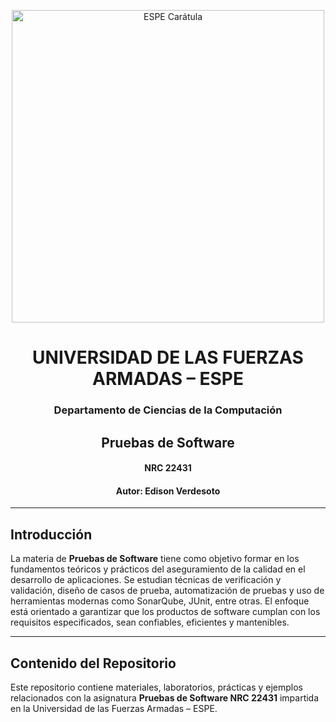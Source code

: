 <p align="center">
  <img src="https://github.com/user-attachments/assets/6eea1ab2-5539-4c62-911d-75f0a347322e" alt="ESPE Carátula" width="500">
</p>

<h1 align="center">UNIVERSIDAD DE LAS FUERZAS ARMADAS – ESPE</h1>
<h3 align="center">Departamento de Ciencias de la Computación</h3>
<h2 align="center">Pruebas de Software</h2>
<h4 align="center">NRC 22431</h4>
<h4 align="center">Autor: Edison Verdesoto</h4>

---

## Introducción

La materia de **Pruebas de Software** tiene como objetivo formar en los fundamentos teóricos y prácticos del aseguramiento de la calidad en el desarrollo de aplicaciones. Se estudian técnicas de verificación y validación, diseño de casos de prueba, automatización de pruebas y uso de herramientas modernas como SonarQube, JUnit, entre otras. El enfoque está orientado a garantizar que los productos de software cumplan con los requisitos especificados, sean confiables, eficientes y mantenibles.

---

## Contenido del Repositorio

Este repositorio contiene materiales, laboratorios, prácticas y ejemplos relacionados con la asignatura **Pruebas de Software NRC 22431** impartida en la Universidad de las Fuerzas Armadas – ESPE.



